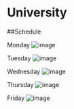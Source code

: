 # University

##Schedule  

Monday 
![image](https://user-images.githubusercontent.com/71462611/200416519-b722b341-309e-48c2-bf72-7159ab52d42e.png)

Tuesday 
![image](https://user-images.githubusercontent.com/71462611/200416613-6f5023ea-b0fd-4b52-9ec2-91a88b5323a7.png)

Wednesday 
![image](https://user-images.githubusercontent.com/71462611/200416695-8ef12b16-c59f-42a6-8940-9685ca4c4b86.png)

Thursday 
![image](https://user-images.githubusercontent.com/71462611/200416797-34468f5e-722f-43c4-b993-4d6a0b25990a.png)

Friday 
![image](https://user-images.githubusercontent.com/71462611/200416888-aed9bf86-0d97-4801-853d-37c649b2f273.png)
